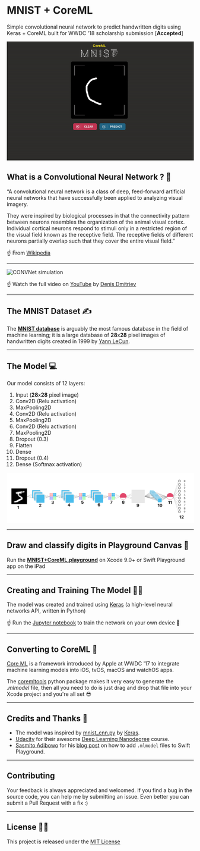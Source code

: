 # MNIST + CoreML
Simple convolutional neural network to predict handwritten digits using Keras + CoreML built for WWDC '18 scholarship submission [**Accepted**]

![MNIST + CoreML](Assets/Demo.gif)


## What is a Convolutional Neural Network ? 🤔

“A convolutional neural network is a class of deep, feed-forward artificial neural networks that have successfully been applied to analyzing visual imagery.

They were inspired by biological processes in that the connectivity pattern between neurons resembles the organization of the animal visual cortex. Individual cortical neurons respond to stimuli only in a restricted region of the visual field known as the receptive field. The receptive fields of different neurons partially overlap such that they cover the entire visual field.”

☝️ From [Wikipedia](https://en.wikipedia.org/wiki/Convolutional_neural_network)

---

![CONVNet simulation](Assets/Visualization.gif)

☝️ Watch the full video on [YouTube](https://www.youtube.com/watch?v=3JQ3hYko51Y) by [Denis Dmitriev](https://www.youtube.com/channel/UC8m-a4A0jk2bkesfPdz1z_A)

---

## The MNIST Dataset ✍️

The [**MNIST database**](https://en.wikipedia.org/wiki/MNIST_database) is arguably the most famous database in the field of machine learning; it is a large database of **28**x**28** pixel images of handwritten digits created in 1999 by [Yann LeCun](http://yann.lecun.com/).

---

## The Model 💻

Our model consists of 12 layers:

1. Input (**28**x**28** pixel image)
2. Conv2D (Relu activation)
3. MaxPooling2D
4. Conv2D (Relu activation)
5. MaxPooling2D
6. Conv2D (Relu activation)
7. MaxPooling2D
8. Dropout (0.3)
9. Flatten
10. Dense
11. Dropout (0.4)
12. Dense (Softmax activation)

![COVNet Model Visualization](Assets/Model.png)

---

## Draw and classify digits in Playground Canvas 🎨

Run the [**MNIST+CoreML.playground**](https://github.com/omaralbeik/wwdc18/tree/master/MNIST%2BCoreML.playground) on Xcode 9.0+ or Swift Playground app on the iPad

---

## Creating and Training The Model 👩‍🏫

The model was created and trained using [Keras](https://keras.io/) (a high-level neural networks API, written in Python)

☝️ Run the [Jupyter notebook](https://github.com/omaralbeik/wwdc18/blob/master/Jupyter/mnist-covnet.ipynb) to train the network on your own device 💯

---

## Converting to CoreML 🧙‍

[Core ML](https://developer.apple.com/documentation/coreml) is a framework introduced by Apple at WWDC '17 to integrate machine learning models into iOS, tvOS, macOS and watchOS apps.

The [coremltools](https://github.com/apple/coremltools) python package makes it very easy to generate the *.mlmodel* file, then all you need to do is just drag and drop that file into your Xcode project and you're all set 😎

---

## Credits and Thanks 🙏

- The model was inspired by [mnist_cnn.py](https://github.com/keras-team/keras/blob/master/examples/mnist_cnn.py) by [Keras](https://github.com/keras-team/keras).
- [Udacity](https://www.udacity.com) for their awesome [Deep Learning Nanodegree](https://www.udacity.com/course/deep-learning-nanodegree--nd101) course.
- [Sasmito Adibowo](https://github.com/adib) for his [blog post](https://cutecoder.org/programming/core-ml-swift-playgrounds/) on how to add `.mlmodel` files to Swift Playground.

---

## Contributing
Your feedback is always appreciated and welcomed. If you find a bug in the source code, you can help me by submitting an issue. Even better you can submit a Pull Request with a fix :)

---

## License 👨‍⚖️

This project is released under the [MIT License](LICENSE)
